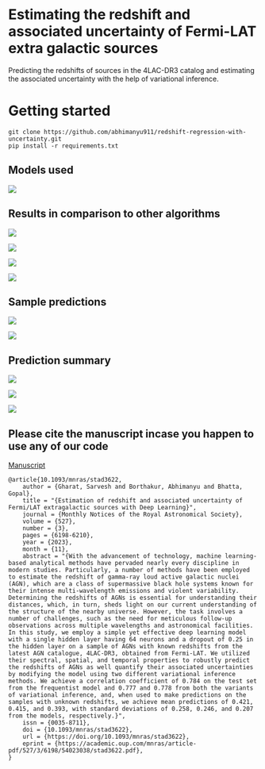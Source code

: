 
# Estimating the redshift and associated uncertainty of Fermi-LAT extra galactic sources


Predicting the redshifts of sources in the 4LAC-DR3 catalog and estimating the associated uncertainty with the help of variational inference.


# Getting started


```
git clone https://github.com/abhimanyu911/redshift-regression-with-uncertainty.git
pip install -r requirements.txt
```


## Models used

![](./pics/models_used.png)


## Results in comparison to other algorithms


![](./pics/results_table_final.png)



![](./pics/scatter_plot_1.png)



![](./pics/scatter_plot_2.png)



![](./pics/scatter_plot_3.png)


## Sample predictions


![](./pics/sample_prectictions_table.png)


![](./pics/sample_predictions_figure.png)


## Prediction summary


![](./pics/prediction_stats_table.png)


![](./pics/prediction_stats_figure_1.png)


![](./pics/prediction_stats_figure_2.png)

## Please cite the manuscript incase you happen to use any of our code


[Manuscript](https://academic.oup.com/mnras/article/527/3/6198/7445008)


```
@article{10.1093/mnras/stad3622,
    author = {Gharat, Sarvesh and Borthakur, Abhimanyu and Bhatta, Gopal},
    title = "{Estimation of redshift and associated uncertainty of Fermi/LAT extragalactic sources with Deep Learning}",
    journal = {Monthly Notices of the Royal Astronomical Society},
    volume = {527},
    number = {3},
    pages = {6198-6210},
    year = {2023},
    month = {11},
    abstract = "{With the advancement of technology, machine learning-based analytical methods have pervaded nearly every discipline in modern studies. Particularly, a number of methods have been employed to estimate the redshift of gamma-ray loud active galactic nuclei (AGN), which are a class of supermassive black hole systems known for their intense multi-wavelength emissions and violent variability. Determining the redshifts of AGNs is essential for understanding their distances, which, in turn, sheds light on our current understanding of the structure of the nearby universe. However, the task involves a number of challenges, such as the need for meticulous follow-up observations across multiple wavelengths and astronomical facilities. In this study, we employ a simple yet effective deep learning model with a single hidden layer having 64 neurons and a dropout of 0.25 in the hidden layer on a sample of AGNs with known redshifts from the latest AGN catalogue, 4LAC-DR3, obtained from Fermi-LAT. We utilized their spectral, spatial, and temporal properties to robustly predict the redshifts of AGNs as well quantify their associated uncertainties by modifying the model using two different variational inference methods. We achieve a correlation coefficient of 0.784 on the test set from the frequentist model and 0.777 and 0.778 from both the variants of variational inference, and, when used to make predictions on the samples with unknown redshifts, we achieve mean predictions of 0.421, 0.415, and 0.393, with standard deviations of 0.258, 0.246, and 0.207 from the models, respectively.}",
    issn = {0035-8711},
    doi = {10.1093/mnras/stad3622},
    url = {https://doi.org/10.1093/mnras/stad3622},
    eprint = {https://academic.oup.com/mnras/article-pdf/527/3/6198/54023038/stad3622.pdf},
}

```
